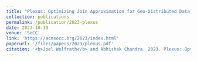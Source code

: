 ```yaml
---
title: "Plexus: Optimizing Join Approximation for Geo-Distributed Data Analytics"
collection: publications
permalink: /publication/2023-plexus
date: 2023-10-30
venue: 'SoCC'
link: 'https://acmsocc.org/2023/index.html'
paperurl: '/files/papers/2023/plexus.pdf'
citation: '<b>Joel Wolfrath</b> and Abhishek Chandra. 2023. Plexus: Optimizing Join Approximation for Geo-Distributed Data Analytics. <i>14th ACM Symposium on Cloud Computing (SoCC 2023)</i> (to appear).'
---
```

